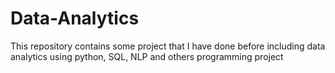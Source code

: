 # Data-Analytics
This repository contains some project that I have done before including data analytics using python, SQL, NLP and others programming project
